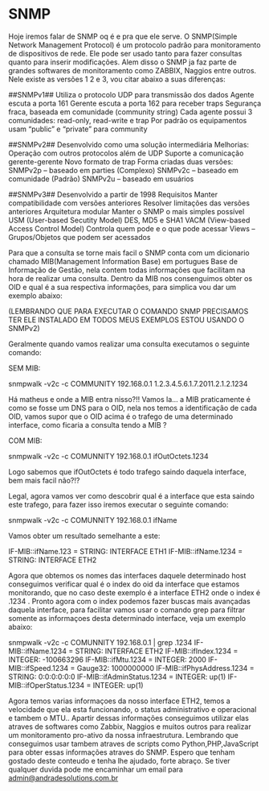 # SNMP

Hoje iremos falar de SNMP oq é e pra que ele serve.
O SNMP(Simple Network Management Protocol) é um protocolo padrão para monitoramento de dispositivos de rede. Ele pode ser usado tanto para fazer consultas quanto para inserir modificações.
Alem disso o SNMP ja faz parte de grandes softwares de monitoramento como ZABBIX, Naggios entre outros.
Nele existe as versões 1 2 e 3, vou citar abaixo a suas diferenças:

##SNMPv1##
 Utiliza o protocolo UDP para transmissão dos dados
 Agente escuta a porta 161
 Gerente escuta a porta 162 para receber traps
 Segurança fraca, baseada em comunidade (community string)
 Cada agente possui 3 comunidades: read-only, read-write e trap
 Por padrão os equipamentos usam “public” e “private” para community

 ##SNMPv2##
 Desenvolvido como uma solução intermediária
 Melhorias:
 Operação com outros protocolos além de UDP
 Suporte a comunicação gerente-gerente
 Novo formato de trap
 Forma criadas duas versões:
 SNMPv2p – baseado em parties (Complexo)
 SNMPv2c – baseado em comunidade (Padrão)
 SNMPv2u – baseado em usuários

 ##SNMPv3##
 Desenvolvido a partir de 1998
 Requisitos
 Manter compatibilidade com versões anteriores
 Resolver limitações das versões anteriores
 Arquitetura modular
 Manter o SNMP o mais simples possível
 USM (User-based Secutity Model)
 DES, MD5 e SHA1
 VACM (View-based Access Control Model)
 Controla quem pode e o que pode acessar
 Views – Grupos/Objetos que podem ser acessados

Para que a consulta se torne mais facil o SNMP conta com um dicionario chamado MIB(Management Information Base) em portugues Base de Informação de Gestão, nela contem todas informações que facilitam na hora de realizar uma consulta.
Dentro da MIB nos consenguimos obter os OID e qual é a sua respectiva informações, para simplica vou dar um exemplo abaixo: 

(LEMBRANDO QUE PARA EXECUTAR O COMANDO SNMP PRECISAMOS TER ELE INSTALADO EM TODOS MEUS EXEMPLOS ESTOU USANDO O SNMPv2)

Geralmente quando vamos realizar uma consulta executamos o seguinte comando:

SEM MIB:

snmpwalk -v2c -c COMMUNITY 192.168.0.1 1.2.3.4.5.6.1.7.2011.2.1.2.1234

Há matheus e onde a MIB entra nisso?!!
Vamos la... a MIB praticamente é como se fosse um DNS para o OID, nela nos temos a identificação de cada OID, vamos supor que o OID acima é o trafego de uma determinado interface, como ficaria a consulta tendo a MIB ?

COM MIB:

snmpwalk -v2c -c COMUNNITY 192.168.0.1 ifOutOctets.1234

Logo sabemos que ifOutOctets é todo trafego saindo daquela interface, bem mais facil não?!?

Legal, agora vamos ver como descobrir qual é a interface que esta saindo este trafego, para fazer isso iremos executar o seguinte comando:

snmpwalk -v2c -c COMUNNITY 192.168.0.1 ifName

Vamos obter um resultado semelhante a este:

IF-MIB::ifName.123 = STRING: INTERFACE ETH1
IF-MIB::ifName.1234 = STRING: INTERFACE ETH2

Agora que obtemos os nomes das interfaces daquele determinado host conseguimos verificar qual é o index do oid da interface que estamos monitorando, que no caso deste exemplo é a interface ETH2 onde o index é .1234 .
Pronto agora com o index podemos fazer buscas mais avançadas daquela interface, para facilitar vamos usar o comando grep para filtrar somente as informaçoes desta determinado interface, veja um exemplo abaixo:

snmpwalk -v2c -c COMUNNITY 192.168.0.1 | grep .1234
IF-MIB::ifName.1234 = STRING: INTERFACE ETH2
IF-MIB::ifIndex.1234 = INTEGER: -100663296
IF-MIB::ifMtu.1234 = INTEGER: 2000
IF-MIB::ifSpeed.1234 = Gauge32: 1000000000
IF-MIB::ifPhysAddress.1234 = STRING: 0:0:0:0:0:0
IF-MIB::ifAdminStatus.1234 = INTEGER: up(1)
IF-MIB::ifOperStatus.1234 = INTEGER: up(1)


Agora temos varias informaçoes da nosso interface ETH2, temos a velocidade que ela esta funcionando, o status administrativo e operacional e tambem o MTU..
Apartir dessas informações conseguimos utilizar elas atraves de softwares como Zabbix, Naggios e muitos outros para realizar um monitoramento pro-ativo da nossa infraestrutura. Lembrando que conseguimos usar tambem atraves de scripts como Python,PHP,JavaScript para obter essas informações atraves do SNMP.
Espero que tenham gostado deste conteudo e tenha lhe ajudado, forte abraço.
Se tiver qualquer duvida pode me encaminhar um email para admin@andradesolutions.com.br
